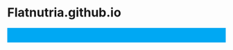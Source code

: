 # Flatnutria.github.io
<style> 
   background-image: url('https://imgur.com/OhVb4pb');
</style>
<div style="border:7px solid #00a8f3;background:#00a8f3 url(https://i.imgur.com/fDggZDq.png);padding:10px;max-width:1000px;">
